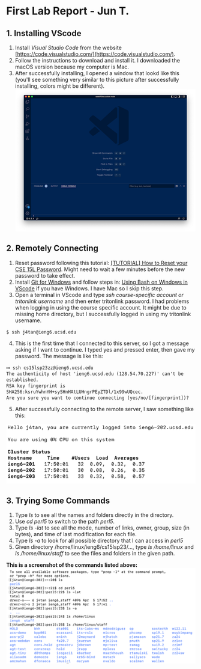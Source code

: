 # First Lab Report - Jun T.
## 1. Installing VScode
1. Install *Visual Studio Code* from the website [https://code.visualstudio.com/](https://code.visualstudio.com/). 
2. Follow the instructions to download and install it. I downloaded the macOS version because my computer is Mac.
3. After successfully installing, I opened a window that lookd like this (you'll see something very similar to this picture after successfully installing, colors might be different).
![Image](VSCode.png)

## 2. Remotely Connecting
1. Reset password following this tutorial: [[TUTORIAL] How to Reset your CSE 15L Password](https://drive.google.com/file/d/17IDZn8Qq7Q0RkYMxdiIR0o6HJ3B5YqSW/view). Might need to wait a few minutes before the new password to take effect.
2. Install [Git for Windows](https://gitforwindows.org/) and follow steps in: [Using Bash on Windows in VScode](https://stackoverflow.com/a/50527994) if you have Windows. I have Mac so I skip this step.
3. Open a terminal in VScode and type *ssh course-specific account or tritonlink username* and then enter tritonlink password. I had problems when logging in using the course specific account. It might be due to missing home directory, but I successfully logged in using my   tritonlink username.
```
$ ssh j4tan@ieng6.ucsd.edu
```
4. This is the first time that I connected to this server, so I got a message asking if I want to continue. I typed yes and pressed enter, then gave my password. The message is like this:
```
⤇ ssh cs15lsp23zz@ieng6.ucsd.edu
The authenticity of host 'ieng6.ucsd.edu (128.54.70.227)' can't be established.
RSA key fingerprint is SHA256:ksruYwhnYH+sySHnHAtLUHngrPEyZTDl/1x99wUQcec.
Are you sure you want to continue connecting (yes/no/[fingerprint])? 
```
5. After successfully connecting to the remote server, I saw something like this:

![Image](Remote.png)

## 3. Trying Some Commands
1. Type *ls* to see all the names and folders directly in the directory. 
2. Use *cd perl5* to switch to the path *perl5*. 
3. Type *ls -lat* to see all the mode, number of links, owner, group, size (in bytes), and time of last modification for each file. 
4. Type *ls -a* to look for all possible directory that I can access in *perl5*
5. Given directory /home/linux/ieng6/cs15lsp23/..., type *ls /home/linux* and *ls /home/linux/staff* to see the files and folders in the given path.

**This is a screenshot of the commands listed above:**
![Image](commands.png)

